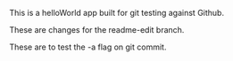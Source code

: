 This is a helloWorld app built for git testing against Github.

These are changes for the readme-edit branch.

These are to test the -a flag on git commit.